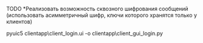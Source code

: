 TODO *Реализовать возможность сквозного шифрования сообщений 
(использовать асимметричный шифр, ключи которого хранятся только у клиентов)


pyuic5 clientapp\client_login.ui -o clientapp\client_gui_login.py

